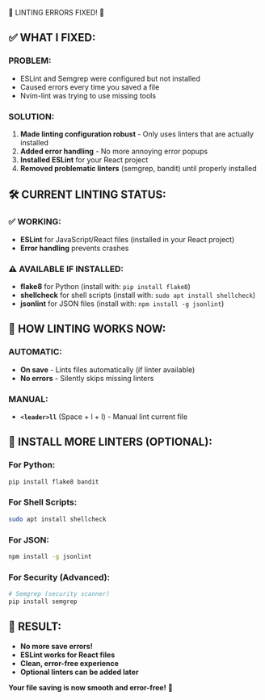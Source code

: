 🔧 LINTING ERRORS FIXED! 🔧

## ✅ WHAT I FIXED:

### PROBLEM:
- ESLint and Semgrep were configured but not installed
- Caused errors every time you saved a file
- Nvim-lint was trying to use missing tools

### SOLUTION:
1. **Made linting configuration robust** - Only uses linters that are actually installed
2. **Added error handling** - No more annoying error popups
3. **Installed ESLint** for your React project
4. **Removed problematic linters** (semgrep, bandit) until properly installed

## 🛠️ CURRENT LINTING STATUS:

### ✅ WORKING:
- **ESLint** for JavaScript/React files (installed in your React project)
- **Error handling** prevents crashes

### ⚠️ AVAILABLE IF INSTALLED:
- **flake8** for Python (install with: `pip install flake8`)
- **shellcheck** for shell scripts (install with: `sudo apt install shellcheck`)
- **jsonlint** for JSON files (install with: `npm install -g jsonlint`)

## 🎯 HOW LINTING WORKS NOW:

### AUTOMATIC:
- **On save** - Lints files automatically (if linter available)
- **No errors** - Silently skips missing linters

### MANUAL:
- **`<leader>ll`** (Space + l + l) - Manual lint current file

## 📝 INSTALL MORE LINTERS (OPTIONAL):

### For Python:
```bash
pip install flake8 bandit
```

### For Shell Scripts:
```bash
sudo apt install shellcheck
```

### For JSON:
```bash
npm install -g jsonlint
```

### For Security (Advanced):
```bash
# Semgrep (security scanner)
pip install semgrep
```

## 🚀 RESULT:
- **No more save errors!**
- **ESLint works for React files**
- **Clean, error-free experience**
- **Optional linters can be added later**

**Your file saving is now smooth and error-free!** 🎉
